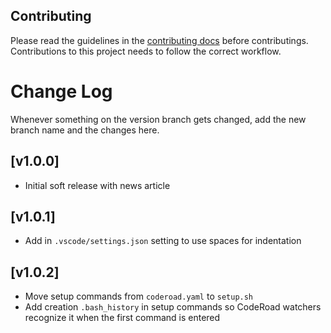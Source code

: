 ## Contributing

Please read the guidelines in the [contributing docs](https://contribute.freecodecamp.org/#/how-to-work-on-tutorials-that-use-coderoad) before contributings. Contributions to this project needs to follow the correct workflow.

# Change Log

Whenever something on the version branch gets changed, add the new branch name and the changes here.

## [v1.0.0]

- Initial soft release with news article

## [v1.0.1]

- Add in `.vscode/settings.json` setting to use spaces for indentation

## [v1.0.2]

- Move setup commands from `coderoad.yaml` to `setup.sh`
- Add creation `.bash_history` in setup commands so CodeRoad watchers recognize it when the first command is entered
